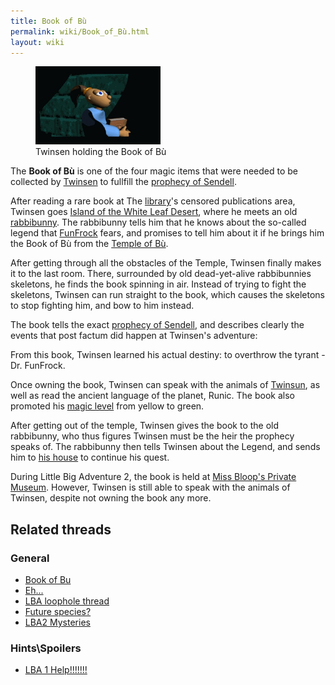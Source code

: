 ```yaml
---
title: Book of Bù
permalink: wiki/Book_of_Bù.html
layout: wiki
---
```


<figure>
<img
src="assets/lba1/_cutscenes/screenshot-lba1-movies-04_temple_of_bu-01.jpg"
title="Twinsen holding the Book of Bù" width="200" />
<figcaption>Twinsen holding the Book of Bù</figcaption>
</figure>

The **Book of Bù** is one of the four magic items that were needed to be
collected by [Twinsen](Twinsen "wikilink") to fullfill the [prophecy of
Sendell](prophecy_of_Sendell "wikilink").

After reading a rare book at The [library](library "wikilink")'s
censored publications area, Twinsen goes [Island of the White Leaf
Desert](Island_of_the_White_Leaf_Desert "wikilink"), where he meets an
old [rabbibunny](rabbibunny "wikilink"). The rabbibunny tells him that
he knows about the so-called legend that [FunFrock](FunFrock "wikilink")
fears, and promises to tell him about it if he brings him the Book of Bù
from the [Temple of Bù](Temple_of_Bù "wikilink").

After getting through all the obstacles of the Temple, Twinsen finally
makes it to the last room. There, surrounded by old dead-yet-alive
rabbibunnies skeletons, he finds the book spinning in air. Instead of
trying to fight the skeletons, Twinsen can run straight to the book,
which causes the skeletons to stop fighting him, and bow to him instead.

The book tells the exact [prophecy of
Sendell](prophecy_of_Sendell "wikilink"), and describes clearly the
events that post factum did happen at Twinsen's adventure:

From this book, Twinsen learned his actual destiny: to overthrow the
tyrant - Dr. FunFrock.

Once owning the book, Twinsen can speak with the animals of
[Twinsun](Twinsun "wikilink"), as well as read the ancient language of
the planet, Runic. The book also promoted his [magic
level](magic_ball "wikilink") from yellow to green.

After getting out of the temple, Twinsen gives the book to the old
rabbibunny, who thus figures Twinsen must be the heir the prophecy
speaks of. The rabbibunny then tells Twinsen about the Legend, and sends
him to [his house](Twinsen's_house "wikilink") to continue his quest.

During Little Big Adventure 2, the book is held at [Miss Bloop's Private
Museum](Miss_Bloop's_Private_Museum "wikilink"). However, Twinsen is
still able to speak with the animals of Twinsen, despite not owning the
book any more.

## Related threads

### General

- [Book of Bu](https://forum.magicball.net/showthread.php?t=8325)
- [Eh...](https://forum.magicball.net/showthread.php?t=7201)
- [LBA loophole
  thread](https://forum.magicball.net/showthread.php?t=6382)
- [Future species?](https://forum.magicball.net/showthread.php?t=6013)
- [LBA2 Mysteries](https://forum.magicball.net/showthread.php?t=5932)

### Hints\Spoilers

- [LBA 1 Help!!!!!!!](https://forum.magicball.net/showthread.php?t=1611)
